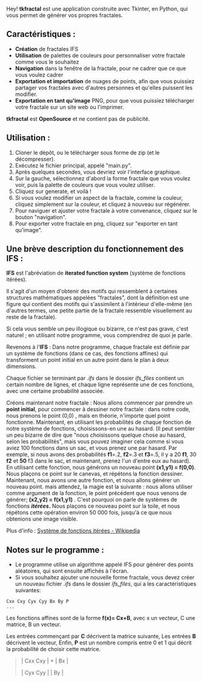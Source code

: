 Hey!
**tkfractal** est une application construite avec Tkinter, en Python, qui vous permet de générer vos propres fractales.

## Caractéristiques :
- **Création** de fractales IFS
- **Utilisation** de palettes de couleurs pour personnaliser votre fractale comme vous le souhaitez
- **Navigation** dans la fenêtre de la fractale, pour ne cadrer que ce que vous voulez cadrer
- **Exportation et importation** de nuages de points, afin que vous puissiez partager vos fractales avec d'autres personnes et qu'elles puissent les modifier.
- **Exportation en tant qu'image** PNG, pour que vous puissiez télécharger votre fractale sur un site web ou l'imprimer.

**tkfractal** est **OpenSource** et ne contient pas de publicité.

## Utilisation :
1. Cloner le dépôt, ou le télécharger sous forme de zip (et le décompresser).
2. Exécutez le fichier principal, appelé "main.py".
3. Après quelques secondes, vous devriez voir l'interface graphique.
4. Sur la gauche, sélectionnez d'abord la forme fractale que vous voulez voir, puis la palette de couleurs que vous voulez utiliser.
5. Cliquez sur generate, et voilà !
6. Si vous voulez modifier un aspect de la fractale, comme la couleur, cliquez simplement sur la couleur, et cliquez à nouveau sur régénérer.
7. Pour naviguer et ajuster votre fractale à votre convenance, cliquez sur le bouton "navigation".
8. Pour exporter votre fractale en png, cliquez sur "exporter en tant qu'image".

## Une brève description du fonctionnement des IFS :
**IFS** est l'abréviation de **iterated function system** (système de fonctions itérées).

Il s'agit d'un moyen d'obtenir des motifs qui ressemblent à certaines structures mathématiques appelées "fractales", dont la définition est une figure qui contient des motifs qui s'assimilent à l'intérieur d'elle-même (en d'autres termes, une petite partie de la fractale ressemble visuellement au reste de la fractale).

Si cela vous semble un peu illogique ou bizarre, ce n'est pas grave, c'est naturel ; en utilisant notre programme, vous comprendrez de quoi je parle.

Revenons à l'**IFS** :
Dans notre programme, chaque fractale est définie par un système de fonctions (dans ce cas, des fonctions affines) qui transforment un point initial en un autre point dans le plan à deux dimensions.

Chaque fichier se terminant par *.ifs* dans le dossier *ifs_files* contient un certain nombre de lignes, et chaque ligne représente une de ces fonctions, avec une certaine probabilité associée.

Créons maintenant notre fractale :
Nous allons commencer par prendre un **point initial**, pour commencer à dessiner notre fractale : dans notre code, nous prenons le point (0,0) , mais en théorie, n'importe quel point fonctionne. Maintenant, en utilisant les probabilités de chaque fonction de notre système de fonctions, choisissons-en une au hasard. 
(Il peut sembler un peu bizarre de dire que "nous choisissons quelque chose au hasard, selon les probabilités", mais vous pouvez imaginer cela comme si vous aviez 100 fonctions dans un sac, et vous prenez une par hasard. Par exemple, si nous avons des probabilités **f1**=.2, **f2**=.3 et **f3**=.5, il y a 20 **f1**, 30 **f2** et **50** f3 dans le sac, et maintenant, prenez l'un d'entre eux au hasard).
En utilisant cette fonction, nous générons un nouveau point **(x1,y1) = f(0,0)**. Nous plaçons ce point sur le canevas, et répétons la fonction dessiner. Maintenant, nous avons une autre fonction, et nous allons générer un nouveau point. mais attendez, la magie est la suivante : nous allons utiliser comme argument de la fonction, le point précédent que nous venons de générer; **(x2,y2) = f(x1,y1)** . C'est pourquoi on parle de systèmes de fonctions ***itérées*.** Nous plaçons ce nouveau point sur la toile, et nous répétons cette opération environ 50 000 fois, jusqu'à ce que nous obtenions une image visible.

Plus d'info : [Système de fonctions itérées - Wikipedia](https://www.wikiwand.com/fr/Syst%C3%A8me_de_fonctions_it%C3%A9r%C3%A9es)

## Notes sur le programme :
- Le programme utilise un algorithme appelé IFS pour générer des points aléatoires, qui sont ensuite affichés à l'écran.
- Si vous souhaitez ajouter une nouvelle forme fractale, vous devez créer un nouveau fichier _.ifs_ dans le dossier _ifs_files_, qui a les caractéristiques suivantes:
```
Cxx Cxy Cyx Cyy Bx By P
... 
```
Les fonctions affines sont de la forme **f(x)= Cx+B**, avec x un vecteur, C une matrice, B un vecteur.

Les entrées commençant par **C** décrivent la matrice suivante,
Les entrées **B** décrivent le vecteur,
Enfin, **P** est un nombre compris entre 0 et 1 qui décrit la probabilité de choisir cette matrice.

> | Cxx Cxy | +  | Bx |
> 
> | Cyx Cyy |    | By |
